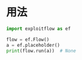 

# 用法

```python
import exploitflow as ef

flow = ef.Flow()
a = ef.placeholder()
print(flow.run(a))  # None
```


